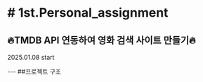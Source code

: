 <h1> # 1st.Personal_assignment </h1>

<h2>🔥TMDB API 연동하여 영화 검색 사이트 만들기🔥</h2>
<p>2025.01.08 start</p>
---
##프로젝트 구조
